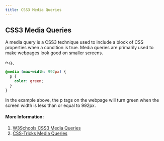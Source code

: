 ```yaml
---
title: CSS3 Media Queries
---
```

## CSS3 Media Queries

A media query is a CSS3 technique used to include a block of CSS properties when a condition is true. Media queries are primarily used to make webpages look good on smaller screens.

e.g.,
```css
@media (max-width: 992px) {
  p {
  	color: green;
  }
}
```

In the example above, the p tags on the webpage will turn green when the screen width is less than or equal to 992px.

<!-- The article goes here, in GitHub-flavored Markdown. Feel free to add YouTube videos, images, and CodePen/JSBin embeds  -->

#### More Information:
1. [W3Schools CSS3 Media Queries](https://www.w3schools.com/css/css_rwd_mediaqueries.asp)
2. [CSS-Tricks Media Queries](https://css-tricks.com/snippets/css/media-queries-for-standard-devices/)
<!-- Please add any articles you think might be helpful to read before writing the article -->


